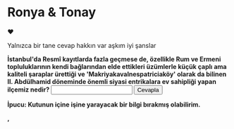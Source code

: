 <!DOCTYPE html>
<html lang="tr">
<head>
    <meta charset="UTF-8">
    <meta name="viewport" content="width=device-width, initial-scale=1.0">
    <title>Sevgililer Günü Sürprizi</title>
    <link rel="stylesheet" href="main.css">
</head>
<body>
    <div class="container">
        <h1>Ronya & Tonay</h1>
        <div class="heart">❤</div>
        <p>Yalnızca bir tane cevap hakkın var aşkım iyi şanslar <B </p>
        <form id="quiz-form">
            <label for="answer">İstanbul'da Resmî kayıtlarda fazla geçmese de, özellikle Rum ve Ermeni topluluklarının kendi bağlarından elde ettikleri üzümlerle küçük çaplı ama kaliteli şaraplar ürettiği ve 'Makriyakavalnespatriciaköy' olarak da bilinen II. Abdülhamid döneminde önemli siyasi entrikalara ev sahipliği yapan ilçemiz nedir?</label>
            <input type="text" id="answer" name="answer" required>
            <button type="submit">Cevapla</button>
        </form>
        <p class="hint">İpucu: Kutunun içine işine yarayacak bir bilgi bırakmış olabilirim.</p>
        <div id="result"></div>
    </div>
    <script>
        document.getElementById('quiz-form').addEventListener('submit', function(event) {
            event.preventDefault();
            const answer = document.getElementById('answer').value.toLowerCase();
            const resultDiv = document.getElementById('result');
            if (answer === 'bakırköy') {
                resultDiv.innerHTML = '<div class="animation">Bravo!</div>';
                resultDiv.style.color = 'green';
                document.body.style.backgroundColor = 'green';
                setTimeout(() => {
                    document.body.style.backgroundColor = '#f0f0f0';
                }, 500);
            } else {
                resultDiv.innerHTML = 'Yanlış cevap, tekrar dene!';
                resultDiv.style.color = 'red';
            }
        });
    </script>
</body>
</html>,

